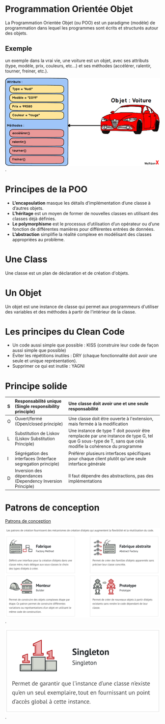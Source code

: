 # Programmation Orientée Objet
La Programmation Orientée Objet (ou POO) est un paradigme (modèle) de programmation dans lequel les programmes sont écrits et structurés autour des objets.
## Exemple
un exemple dans la vrai vie, une voiture est un objet, avec ses attributs (type, modèle, prix, couleurs, etc…) et ses méthodes (accélérer, ralentir, tourner, freiner, etc.).

![POO](car-poo.png).

# Principes de la POO
- **L’encapsulation** masque les détails d’implémentation d’une classe à d’autres objets.
- **L’héritage** est un moyen de former de nouvelles classes en utilisant des classes déjà définies.
- **Le polymorphisme** est le processus d’utilisation d’un opérateur ou d’une fonction de différentes manières pour différentes entrées de données.
- **L’abstraction** simplifie la réalité complexe en modélisant des classes appropriées au problème.
  
# Une Class
Une classe est un plan de déclaration et de création d'objets.

# Un Objet
Un objet est une instance de classe qui permet aux programmeurs d'utiliser des variables et des méthodes à partir de l'intérieur de la classe.

# Les principes du Clean Code
- Un code aussi simple que possible : KISS (construire leur code de façon aussi simple que possible)
- Éviter les répétitions inutiles : DRY (chaque fonctionnalité doit avoir une seule et unique représentation).
- Supprimer ce qui est inutile : YAGNI
# Principe solide 
| S |  Responsabilité unique (Single responsibility principle)|  Une classe doit avoir une et une seule responsabilité|
|:--|:--|:--|
| O | Ouvert/fermé (Open/closed principle) | Une classe doit être ouverte à l'extension, mais fermée à la modification |
| L | Substitution de Liskov (Liskov Substitution Principle) | Une instance de type T doit pouvoir être remplacée par une instance de type G, tel que G sous-type de T, sans que cela modifie la cohérence du programme |
| I |Ségrégation des interfaces (Interface segregation principle)  |  Préférer plusieurs interfaces spécifiques pour chaque client plutôt qu'une seule interface générale|
| D | Inversion des dépendances (Dependency Inversion Principle) | Il faut dépendre des abstractions, pas des implémentations |

# Patrons de conception

[Patrons de conception]([https://github.com/kousseylakadri/Entretie/edit/main/README.md](https://refactoring.guru/fr/design-patterns/creational-patterns)https://refactoring.guru/fr/design-patterns/creational-patterns)

![p1](patron1.png).

![p2](patron2.png).
